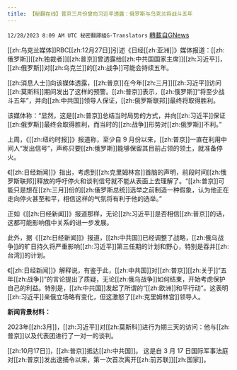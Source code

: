 ```yaml
---
title: 【秘翻在线】普京三月份曾向习近平透露：俄罗斯与乌克兰将战斗五年
---
```

`12/28/2023 8:09 AM UTC 秘密翻譯組G-Translators` [轉載自GNews](https://gnews.org/articles/2159854)

[[zh:乌克兰媒体]]RBC[[zh:12月27日]]引述《日经[[zh:亚洲]]》媒体报道：[[zh:俄罗斯]][[zh:独裁者]][[zh:普京]]曾透露给[[zh:中共国国家主席]][[zh:习近平]]，[[zh:俄罗斯]]对[[zh:乌克兰]]的[[zh:战争]]可能会持续五年。

[[zh:消息人士]]向该媒体透露，[[zh:普京]]在今年[[zh:三月]][[zh:习近平]]访问[[zh:莫斯科]]期间发出了这样的预警。[[zh:普京]]表示，[[zh:俄罗斯]]“将至少战斗五年”，并向[[zh:中共国]]领导人保证，[[zh:俄罗斯联邦]]最终将取得胜利。

该媒体称：“显然，这是[[zh:普京]]总结当时局势的方式，并向[[zh:习近平]]保证[[zh:俄罗斯]]最终会取得胜利，而当时的[[zh:战争]]形势对[[zh:俄罗斯]]不利。”

上周，《[[zh:纽约时报]]》报道称，至少自 9 月份以来，[[zh:普京]]一直在利用中间人“发出信号”，声称只要[[zh:俄罗斯]]能够保留其目前占领的领土，就准备停火。

《[[zh:日经新闻]]》指出，考虑到[[zh:克里姆林宫]]首脑的声明，前段时间[[zh:俄罗斯联邦]]释放的呼吁停火和谈判信号就不能从表面上去理解了。“[[zh:普京]]可能只是想在[[zh:三月]]份的[[zh:俄罗斯总统]]选举之前制造一种假象，认为他正在走向停火甚至和平，相信这样的气氛将有利于他的选举。”

正如《[[zh:日经新闻]]》报道那样，无论[[zh:习近平]]是否相信[[zh:普京]]的话，这都可能影响俄中关系的进一步发展。

此外，据《[[zh:日经新闻]]》报道，[[zh:中共国]]已经调整了战略，[[zh:俄乌战争]]的旷日持久将严重影响[[zh:习近平]]第三任期的计划和野心，特别是吞并[[zh:台湾]]的计划。

《[[zh:日经新闻]]》解释说，有鉴于此，[[zh:中共国]]对[[zh:普京]][[zh:关于]]“五年[[zh:战争]]”的言论提出了质疑，无论[[zh:俄乌战争]]如何结束，开始考虑保护自己的利益。特别是，[[zh:中共国]]发起了所谓的“[[zh:欧洲]]和平行动”。这表明[[zh:习近平]]亲俄立场略有变化，但这激怒了[[zh:克里姆林宫]]领导人。

**新闻背景材料：**

2023年[[zh:3月]]，[[zh:习近平]]对[[zh:莫斯科]]进行为期三天的访问：他与[[zh:普京]]以及代表团进行了一对一的谈判。

[[zh:10月17日]]，[[zh:普京]]抵达[[zh:中共国]]。 这是自 3 月 17 日国际军事法庭对[[zh:普京]]发出逮捕令以来，第一次首次离开[[zh:前苏联]][[zh:国家]]。
